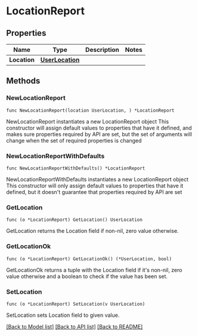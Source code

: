 # LocationReport

## Properties

Name | Type | Description | Notes
------------ | ------------- | ------------- | -------------
**Location** | [**UserLocation**](UserLocation.md) |  | 

## Methods

### NewLocationReport

`func NewLocationReport(location UserLocation, ) *LocationReport`

NewLocationReport instantiates a new LocationReport object
This constructor will assign default values to properties that have it defined,
and makes sure properties required by API are set, but the set of arguments
will change when the set of required properties is changed

### NewLocationReportWithDefaults

`func NewLocationReportWithDefaults() *LocationReport`

NewLocationReportWithDefaults instantiates a new LocationReport object
This constructor will only assign default values to properties that have it defined,
but it doesn't guarantee that properties required by API are set

### GetLocation

`func (o *LocationReport) GetLocation() UserLocation`

GetLocation returns the Location field if non-nil, zero value otherwise.

### GetLocationOk

`func (o *LocationReport) GetLocationOk() (*UserLocation, bool)`

GetLocationOk returns a tuple with the Location field if it's non-nil, zero value otherwise
and a boolean to check if the value has been set.

### SetLocation

`func (o *LocationReport) SetLocation(v UserLocation)`

SetLocation sets Location field to given value.



[[Back to Model list]](../README.md#documentation-for-models) [[Back to API list]](../README.md#documentation-for-api-endpoints) [[Back to README]](../README.md)


